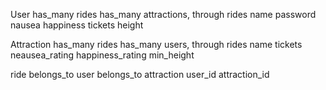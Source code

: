 User
has_many rides
has_many attractions, through rides
name
password
nausea
happiness
tickets
height

Attraction
has_many rides
has_many users, through rides
name
tickets
neausea_rating
happiness_rating
min_height

ride
belongs_to user
belongs_to attraction
user_id
attraction_id